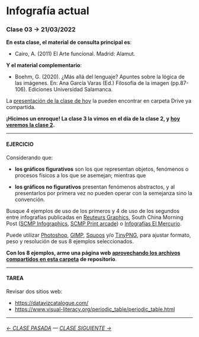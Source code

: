 # Infografía actual

### Clase 03 → 21/03/2022

**En esta clase, el material de consulta principal es**:

- Cairo, A. (2011) El Arte funcional. Madrid: Alamut.

**Y el material complementario**:
 
- Boehm, G. (2020). ¿Más allá del lenguaje? Apuntes sobre la lógica de las imágenes. En: Ana García Varas (Ed.) Filosofía de la imagen (pp.87-106). Ediciones Universidad Salamanca.

La [presentación de la clase de hoy](https://docs.google.com/presentation/d/1ZApg8dXgdtMIn3joViGHkOBC52nc4cNZs4HDRbpnmw0/edit?usp=sharing) la pueden encontrar en carpeta Drive ya compartida.

**¡Hicimos un enroque! La clase 3 la vimos en el día de la clase 2, y [hoy veremos la clase 2](https://github.com/profesorfaco/dno075-2022-1/tree/main/clase-02).**


- - - - - - - - - - - - - 

#### EJERCICIO

Considerando que:

- **los gráficos figurativos** son los que representan objetos, fenómenos o procesos físicos a los que se asemejan; mientras que

- **los gráficos no figurativos** presentan fenómenos abstractos, y al presentarlos por primera vez no pueden operar con la semejanza sino la convención.

Busque 4 ejemplos de uso de los primeros y 4 de uso de los segundos entre infografías publicadas en [Reuteurs Graphics](https://graphics.reuters.com/), South China Morning Post ([SCMP Infographics](https://www.scmp.com/infographic/), [SCMP Print arcade](https://multimedia.scmp.com/culture/article/SCMP-printed-graphics-memory/)) o [Infografías El Mercurio](http://infografias.elmercurio.com/).

Puede utilizar [Photoshop](https://www.adobe.com/la/products/photoshop.html), [GIMP](https://www.gimp.org/), [Squoos](https://squoosh.app/) y/o [TinyPNG](https://tinypng.com/), para ajustar formato, peso y resolución de sus 8 ejemplos seleccionados.

**Con los 8 ejemplos, arme una página web [aprovechando los archivos compartidos en esta carpeta](https://profesorfaco.github.io/dno075-2022-1/clase-03/) de repositorio**.

- - - - - - - 

#### TAREA

Revisar dos sitios web: 

- https://datavizcatalogue.com/
- https://www.visual-literacy.org/periodic_table/periodic_table.html

- - - - - - - 

###### [← CLASE PASADA](https://github.com/profesorfaco/dno075-2022-1/tree/main/clase-02) — [CLASE SIGUIENTE →](https://github.com/profesorfaco/dno075-2022-1/tree/main/clase-04) 
